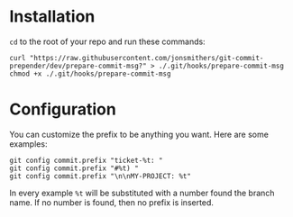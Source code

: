 
# Installation

`cd` to the root of your repo and run these commands:

```
curl "https://raw.githubusercontent.com/jonsmithers/git-commit-prepender/dev/prepare-commit-msg?" > ./.git/hooks/prepare-commit-msg
chmod +x ./.git/hooks/prepare-commit-msg
```

# Configuration

You can customize the prefix to be anything you want. Here are some examples:

```
git config commit.prefix "ticket-%t: "
git config commit.prefix "#%t) "
git config commit.prefix "\n\nMY-PROJECT: %t"
```

In every example `%t` will be substituted with a number found the branch name.
If no number is found, then no prefix is inserted.

